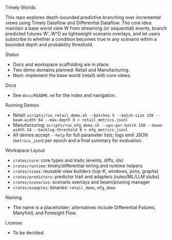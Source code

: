 Timely Worlds

This repo explores depth-bounded predictive branching over incremental views using Timely Dataflow and Differential Dataflow. The core idea: maintain a base world view W from streaming (or sequential) events, branch predicted futures W'..W^D as lightweight scenario overlays, and let users subscribe to whether a condition becomes true in any scenario within a bounded depth and probability threshold.

Status
- Docs and workspace scaffolding are in place.
- Two demo domains planned: Retail and Manufacturing.
- Next: implement the base world (retail) with core views.

Docs
- See `docs/README.md` for the index and navigation.

Running Demos
- Retail: `scripts/run_retail_demo.sh --batches 5 --batch-size 150 --beam-width 64 --max-depth 8 > retail_metrics.jsonl`
- Manufacturing: `scripts/run_mfg_demo.sh --ops-per-batch 150 --beam-width 24 --backlog-threshold 8 > mfg_metrics.jsonl`
- All demos accept `--help` for full parameter lists; logs emit JSON (`metrics_json`) per epoch and a final summary for evaluation.

Workspace Layout
- `crates/core`: core types and traits (events, diffs, ids)
- `crates/runtime`: timely/differential wiring and runtime helpers
- `crates/views`: reusable view builders (top-K, windows, joins, graphs)
- `crates/predictors`: predictor trait and adapters (rules/ML/LLM stubs)
- `crates/scenarios`: scenario overlays and beam/pruning manager
- `crates/examples`: binaries: `retail_demo`, `mfg_demo`

Naming
- The name is a placeholder; alternatives include Differential Futures, Manyfold, and Foresight Flow.

License
- To be decided.
